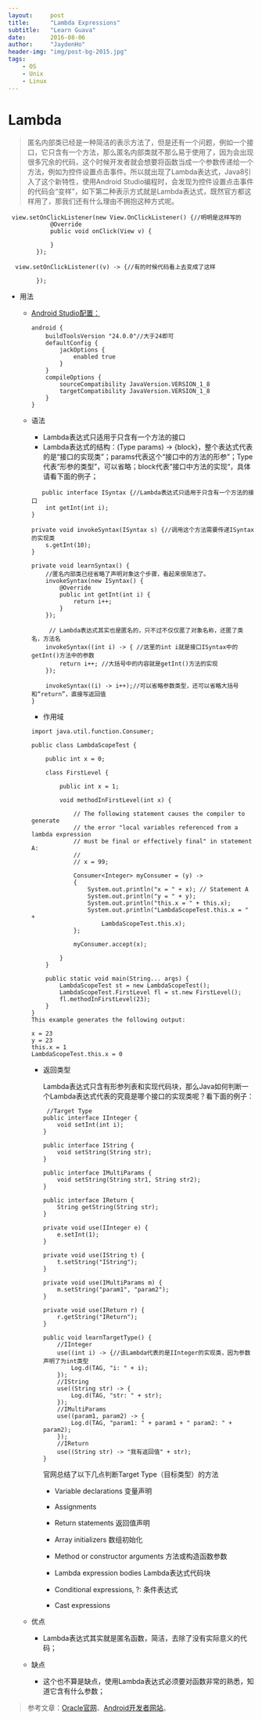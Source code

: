 ```yaml
---
layout:		post
title:		"Lambda Expressions"
subtitle:	"Learn Guava"
date:		2016-08-06
author:		"JaydenHo"
header-img: "img/post-bg-2015.jpg"
tags:
    - OS
    - Unix
    - Linux
---
```


# Lambda

> 匿名内部类已经是一种简洁的表示方法了，但是还有一个问题，例如一个接口，它只含有一个方法，那么匿名内部类就不那么易于使用了，因为会出现很多冗余的代码，这个时候开发者就会想要将函数当成一个参数传递给一个方法，例如为控件设置点击事件。所以就出现了Lambda表达式，Java8引入了这个新特性，使用Android Studio编程时，会发现为控件设置点击事件的代码会“变样”，如下第二种表示方式就是Lambda表达式，既然官方都这样用了，那我们还有什么理由不拥抱这种方式呢。

```
 view.setOnClickListener(new View.OnClickListener() {//明明是这样写的
            @Override
            public void onClick(View v) {
                
            }
        });
        
  view.setOnClickListener((v) -> {//有的时候代码看上去变成了这样

        });  
```


- 用法
    - [Android Studio配置：](https://developer.android.com/preview/j8-jack.html#supported-features)
    
        ```
        android {
            buildToolsVersion "24.0.0"//大于24即可
            defaultConfig {
                jackOptions {
                    enabled true
                }
            }
            compileOptions {
                sourceCompatibility JavaVersion.VERSION_1_8
                targetCompatibility JavaVersion.VERSION_1_8
            }
        }
        ```
    - 语法
        - Lambda表达式只适用于只含有一个方法的接口
        - Lambda表达式的结构：(Type params) -> {block}，整个表达式代表的是“接口的实现类”；params代表这个“接口中的方法的形参”；Type代表“形参的类型”，可以省略；block代表“接口中方法的实现“，具体请看下面的例子；
        
        ```
           public interface ISyntax {//Lambda表达式只适用于只含有一个方法的接口
            int getInt(int i);
        }
    
        private void invokeSyntax(ISyntax s) {//调用这个方法需要传递ISyntax的实现类
            s.getInt(10);
        }
    
        private void learnSyntax() {
            //匿名内部类已经省略了声明对象这个步骤，看起来很简洁了。
            invokeSyntax(new ISyntax() {
                @Override
                public int getInt(int i) {
                    return i++;
                }
            });
    
             // Lambda表达式其实也是匿名的，只不过不仅仅匿了对象名称，还匿了类名，方法名
            invokeSyntax((int i) -> { //这里的int i就是接口ISyntax中的getInt()方法中的参数
                return i++; //大括号中的内容就是getInt()方法的实现
            });
    
            invokeSyntax((i) -> i++);//可以省略参数类型，还可以省略大括号和“return”，直接写返回值
        }
        ```
        
        - 作用域
        
        ```
        import java.util.function.Consumer;
    
        public class LambdaScopeTest {
    
            public int x = 0;
        
            class FirstLevel {
        
                public int x = 1;
        
                void methodInFirstLevel(int x) {
                    
                    // The following statement causes the compiler to generate
                    // the error "local variables referenced from a lambda expression
                    // must be final or effectively final" in statement A:
                    //
                    // x = 99;
                    
                    Consumer<Integer> myConsumer = (y) -> 
                    {
                        System.out.println("x = " + x); // Statement A
                        System.out.println("y = " + y);
                        System.out.println("this.x = " + this.x);
                        System.out.println("LambdaScopeTest.this.x = " +
                            LambdaScopeTest.this.x);
                    };
        
                    myConsumer.accept(x);
        
                }
            }
        
            public static void main(String... args) {
                LambdaScopeTest st = new LambdaScopeTest();
                LambdaScopeTest.FirstLevel fl = st.new FirstLevel();
                fl.methodInFirstLevel(23);
            }
        }
        This example generates the following output:
        
        x = 23
        y = 23
        this.x = 1
        LambdaScopeTest.this.x = 0
        ```
        
        - 返回类型
            
            Lambda表达式只含有形参列表和实现代码块，那么Java如何判断一个Lambda表达式代表的究竟是哪个接口的实现类呢？看下面的例子：
            
            ```
             //Target Type
            public interface IInteger {
                void setInt(int i);
            }
        
            public interface IString {
                void setString(String str);
            }
        
            public interface IMultiParams {
                void setString(String str1, String str2);
            }
        
            public interface IReturn {
                String getString(String str);
            }
        
            private void use(IInteger e) {
                e.setInt(1);
            }
        
            private void use(IString t) {
                t.setString("IString");
            }
        
            private void use(IMultiParams m) {
                m.setString("param1", "param2");
            }
        
            private void use(IReturn r) {
                r.getString("IReturn");
            }
        
            public void learnTargetType() {
                //IInteger
                use((int i) -> {//该Lambda代表的是IInteger的实现类，因为参数声明了为int类型
                    Log.d(TAG, "i: " + i);
                });
                //IString
                use((String str) -> {
                    Log.d(TAG, "str: " + str);
                });
                //IMultiParams
                use((param1, param2) -> {
                    Log.d(TAG, "param1: " + param1 + " param2: " + param2);
                });
                //IReturn
                use((String str) -> "我有返回值" + str);
            }
            ```
           官网总结了以下几点判断Target Type（目标类型）的方法
           
            - Variable declarations 变量声明
    
            - Assignments   
    
            - Return statements     返回值声明
            
            - Array initializers    数组初始化
            
            - Method or constructor arguments   方法或构造函数参数
            
            - Lambda expression bodies  Lambda表达式代码块
            
            - Conditional expressions, ?: 条件表达式
            
            - Cast expressions  
            
    - 优点
        - Lambda表达式其实就是匿名函数，简洁，去除了没有实际意义的代码；
    - 缺点
        - 这个也不算是缺点，使用Lambda表达式必须要对函数非常的熟悉，知道它含有什么参数；
        
>  参考文章：[Oracle官网](https://docs.oracle.com/javase/tutorial/java/javaOO/lambdaexpressions.html#syntax)、[Android开发者网站](https://developer.android.com/preview/j8-jack.html#supported-features)。